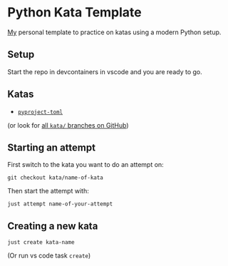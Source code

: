 # Python Kata Template

[My](https://gremu.net/) personal template to practice on katas using a modern
Python setup.

## Setup

Start the repo in devcontainers in vscode and you are ready to go.

## Katas

- [`pyproject-toml`](https://github.com/gregmuellegger/python-kata-template/blob/kata/pyproject-toml/KATA.md)

(or look for [all `kata/` branches on GitHub](https://github.com/gregmuellegger/python-kata-template/branches/all?query=kata%2F))

## Starting an attempt

First switch to the kata you want to do an attempt on:

```shell
git checkout kata/name-of-kata
```

Then start the attempt with:

```shell
just attempt name-of-your-attempt
```

## Creating a new kata

```
just create kata-name
```

(Or run vs code task `create`)
